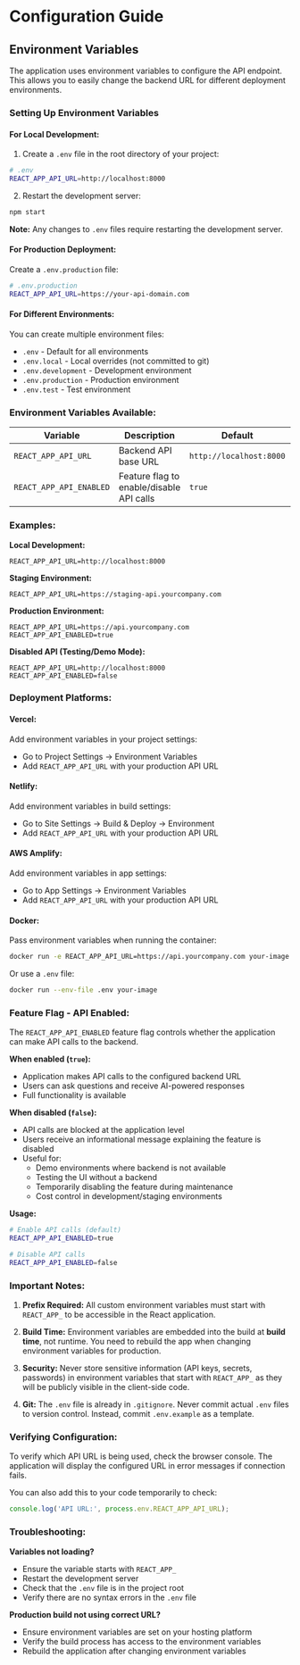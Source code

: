 # Configuration Guide

## Environment Variables

The application uses environment variables to configure the API endpoint. This allows you to easily change the backend URL for different deployment environments.

### Setting Up Environment Variables

#### For Local Development:

1. Create a `.env` file in the root directory of your project:

```bash
# .env
REACT_APP_API_URL=http://localhost:8000
```

2. Restart the development server:
```bash
npm start
```

**Note:** Any changes to `.env` files require restarting the development server.

#### For Production Deployment:

Create a `.env.production` file:

```bash
# .env.production
REACT_APP_API_URL=https://your-api-domain.com
```

#### For Different Environments:

You can create multiple environment files:

- `.env` - Default for all environments
- `.env.local` - Local overrides (not committed to git)
- `.env.development` - Development environment
- `.env.production` - Production environment
- `.env.test` - Test environment

### Environment Variables Available:

| Variable | Description | Default | Required |
|----------|-------------|---------|----------|
| `REACT_APP_API_URL` | Backend API base URL | `http://localhost:8000` | No |
| `REACT_APP_API_ENABLED` | Feature flag to enable/disable API calls | `true` | No |

### Examples:

**Local Development:**
```
REACT_APP_API_URL=http://localhost:8000
```

**Staging Environment:**
```
REACT_APP_API_URL=https://staging-api.yourcompany.com
```

**Production Environment:**
```
REACT_APP_API_URL=https://api.yourcompany.com
REACT_APP_API_ENABLED=true
```

**Disabled API (Testing/Demo Mode):**
```
REACT_APP_API_URL=http://localhost:8000
REACT_APP_API_ENABLED=false
```

### Deployment Platforms:

#### Vercel:
Add environment variables in your project settings:
- Go to Project Settings → Environment Variables
- Add `REACT_APP_API_URL` with your production API URL

#### Netlify:
Add environment variables in build settings:
- Go to Site Settings → Build & Deploy → Environment
- Add `REACT_APP_API_URL` with your production API URL

#### AWS Amplify:
Add environment variables in app settings:
- Go to App Settings → Environment Variables
- Add `REACT_APP_API_URL` with your production API URL

#### Docker:
Pass environment variables when running the container:
```bash
docker run -e REACT_APP_API_URL=https://api.yourcompany.com your-image
```

Or use a `.env` file:
```bash
docker run --env-file .env your-image
```

### Feature Flag - API Enabled:

The `REACT_APP_API_ENABLED` feature flag controls whether the application can make API calls to the backend.

**When enabled (`true`):**
- Application makes API calls to the configured backend URL
- Users can ask questions and receive AI-powered responses
- Full functionality is available

**When disabled (`false`):**
- API calls are blocked at the application level
- Users receive an informational message explaining the feature is disabled
- Useful for:
  - Demo environments where backend is not available
  - Testing the UI without a backend
  - Temporarily disabling the feature during maintenance
  - Cost control in development/staging environments

**Usage:**
```bash
# Enable API calls (default)
REACT_APP_API_ENABLED=true

# Disable API calls
REACT_APP_API_ENABLED=false
```

### Important Notes:

1. **Prefix Required:** All custom environment variables must start with `REACT_APP_` to be accessible in the React application.

2. **Build Time:** Environment variables are embedded into the build at **build time**, not runtime. You need to rebuild the app when changing environment variables for production.

3. **Security:** Never store sensitive information (API keys, secrets, passwords) in environment variables that start with `REACT_APP_` as they will be publicly visible in the client-side code.

4. **Git:** The `.env` file is already in `.gitignore`. Never commit actual `.env` files to version control. Instead, commit `.env.example` as a template.

### Verifying Configuration:

To verify which API URL is being used, check the browser console. The application will display the configured URL in error messages if connection fails.

You can also add this to your code temporarily to check:
```javascript
console.log('API URL:', process.env.REACT_APP_API_URL);
```

### Troubleshooting:

**Variables not loading?**
- Ensure the variable starts with `REACT_APP_`
- Restart the development server
- Check that the `.env` file is in the project root
- Verify there are no syntax errors in the `.env` file

**Production build not using correct URL?**
- Ensure environment variables are set on your hosting platform
- Verify the build process has access to the environment variables
- Rebuild the application after changing environment variables

